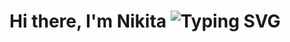 <h1>Hi there, I'm <a target="_blank">Nikita <img src="https://readme-typing-svg.demolab.com?font=Fira+Code&pause=1000&width=435&lines=WELCOME" alt="Typing SVG" /></a>

